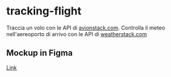 # tracking-flight

Traccia un volo con le API di [avionstack.com](https://www.avionstack.com).
Controlla il meteo nell'aereoporto di arrivo con le API di [weatherstack.com](https://www.weatherstack.com)

## Mockup in Figma

[Link](https://www.figma.com/file/660J65rSqD5crYbHFCJalm/Tracking-flight?node-id=0%3A1)
